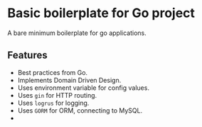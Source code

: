 # Basic boilerplate for Go project

A bare minimum boilerplate for go applications.

## Features

- Best practices from Go.
- Implements Domain Driven Design.
- Uses environment variable for config values.
- Uses `gin` for HTTP routing.
- Uses `logrus` for logging.
- Uses `GORM` for ORM, connecting to MySQL.
-
